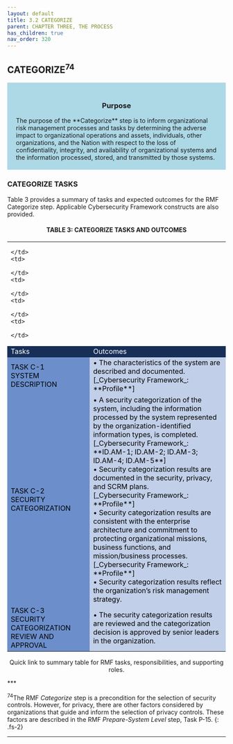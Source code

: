 ```yaml
---
layout: default
title: 3.2 CATEGORIZE  
parent: CHAPTER THREE, THE PROCESS
has_children: true 
nav_order: 320
---
```


## CATEGORIZE<sup>74</sup>

<div style="background-color:lightblue; padding:20px" markdown="1">
<h3 style="text-align:center">Purpose</h3>
The purpose of the **Categorize** step is to inform organizational risk management processes and tasks by determining the adverse impact to organizational operations and assets, individuals, other organizations, and the Nation with respect to the loss of confidentiality, integrity, and availability of organizational systems and the information processed, stored, and transmitted by those systems.
</div>

### CATEGORIZE TASKS
Table 3 provides a summary of tasks and expected outcomes for the RMF Categorize step. Applicable Cybersecurity Framework constructs are also provided.

<h4 style='text-align:center'>TABLE 3: CATEGORIZE TASKS AND OUTCOMES</h4>

<table>
  <tr>
    <td>

    </td>
    <td>

    </td>
    <td>

    </td>
    <td>

    </td>
    <td>

    </td>
  </tr>
  <tr>
    <td colspan="2" style="background-color:#172f57">
<span style="color:#ffffff">Tasks</span>
    </td>
    <td colspan="3" style="background-color:#172f57">
<span style="color:#ffffff">Outcomes</span>
		</td>
	</tr>
  <tr>
    <td colspan="2" style="background-color:#6c8fcc">
<span style="color:#000000">
TASK C-1<br> 
SYSTEM DESCRIPTION 
</span>
    </td>
    <td colspan="3" style="background-color:#c1cfe8">
<span style="color:#000000" markdown="1">
• The characteristics of the system are described and documented.<br>
[_Cybersecurity Framework_: **Profile**]
</span>
    </td>
  </tr>

  <tr>
    <td colspan="2" style="background-color:#6c8fcc">
<span style="color:#000000">
TASK C-2<br>
SECURITY CATEGORIZATION
</span>
    </td>
    <td colspan="3" style="background-color:#c1cfe8">
<span style="color:#000000" markdown="1">
• A security categorization of the system, including the information processed by the system represented by the organization-identified information types, is completed.<br>
[_Cybersecurity Framework_: **ID.AM-1; ID.AM-2; ID.AM-3; ID.AM-4; ID.AM-5**]<br>  
• Security categorization results are documented in the security, privacy, and SCRM plans.<br>
[_Cybersecurity Framework_: **Profile**]<br>
• Security categorization results are consistent with the enterprise architecture and commitment to protecting organizational missions, business functions, and mission/business processes.<br>
[_Cybersecurity Framework_: **Profile**]<br>
• Security categorization results reflect the organization’s risk management strategy.<br>
</span>
    </td>
  </tr>
  <tr>
    <td colspan="2" style="background-color:#6c8fcc">
<span style="color:#000000">
TASK C-3<br>
SECURITY CATEGORIZATION REVIEW AND APPROVAL
</span>
    </td>
    <td colspan="3" style="background-color:#c1cfe8">
<span style="color:#000000" markdown="1">
• The security categorization results are reviewed and the categorization decision is approved by senior leaders in the organization.<br>
</span>
    </td>
  </tr>
</table>

<p style="text-align:center">Quick link to summary table for RMF tasks, responsibilities, and supporting roles.</p>
***

<sup>74</sup>The RMF _Categorize_ step is a precondition for the selection of security controls. However, for privacy, there are other factors considered by organizations that guide and inform the selection of privacy controls. These factors are described in the RMF _Prepare-System Level_ step, Task P-15. 
{: .fs-2}
***


